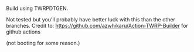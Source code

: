 Build using TWRPDTGEN. 

Not tested but you'll probably have better luck with this than the other branches.
Credit to: https://github.com/azwhikaru/Action-TWRP-Builder for github actions

(not booting for some reason.)
